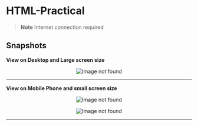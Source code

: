 # HTML-Practical

> **Note**
> Internet connection required

## Snapshots

<b>View on Desktop and Large screen size</b>

<p align="center">
  <img src="https://raw.githubusercontent.com/tailoryash/HTML-Practical.github.io/master/Snapshots%20of%20HTML%20Practical/fc1.png" alt="Image not found"/>
</p>

---

<b>View on Mobile Phone and small screen size</b>

<p align="center">
  <img src="https://raw.githubusercontent.com/tailoryash/HTML-Practical.github.io/master/Snapshots%20of%20HTML%20Practical/sc1.png" alt="Image not found"/>
</p>

<p align="center">
  <img src="https://raw.githubusercontent.com/tailoryash/HTML-Practical.github.io/master/Snapshots%20of%20HTML%20Practical/sc2.png" alt="Image not found"/>
</p>

---
